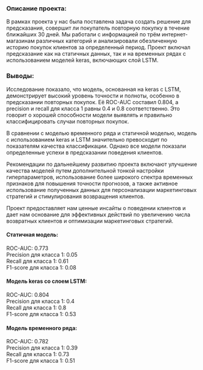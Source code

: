 ### Описание проекта:
В рамках проекта у нас была поставлена задача создать решение для предсказания, совершит ли покупатель повторную покупку в течение ближайших 30 дней. Мы работали с информацией по трём интернет-магазинам различных категорий и анализировали обезличенную историю покупок клиентов за определенный период. Проект включал предсказание как на статичных данных, так и на временных рядах с использованием моделей keras, включающих слой LSTM.

### Выводы:
Исследование показало, что модель, основанная на keras с LSTM, демонстрирует высокий уровень точности и полноты, особенно в предсказании повторных покупок. Её ROC-AUC составил 0.804, а precision и recall для класса 1 равны 0.4 и 0.8 соответственно. Это говорит о хорошей способности модели выявлять и правильно классифицировать случаи повторных покупок.

В сравнении с моделью временного ряда и статичной моделью, модель с использованием keras и LSTM значительно превосходит по показателям качества классификации. Однако все модели показали определенные успехи в предсказании поведения клиентов.

Рекомендации по дальнейшему развитию проекта включают улучшение качества моделей путем дополнительной тонкой настройки гиперпараметров, использование более широкого спектра временных признаков для повышения точности прогнозов, а также активное использование полученных данных для персонализации маркетинговых стратегий и стимулирования возвращения клиентов.

Проект предоставляет нам ценные инсайты о поведении клиентов и дает нам основание для эффективных действий по увеличению числа возвратных клиентов и оптимизации маркетинговых стратегий.

#### Статичная модель:  
ROC-AUC: 0.773  
Precision для класса 1: 0.05    
Recall для класса 1: 0.61   
F1-score для класса 1: 0.08 
#### Модель keras со слоем LSTM:    
ROC-AUC: 0.804  
Precision для класса 1: 0.4    
Recall для класса 1: 0.8  
F1-score для класса 1: 0.53  
#### Модель временного ряда:    
ROC-AUC: 0.782  
Precision для класса 1: 0.39    
Recall для класса 1: 0.73   
F1-score для класса 1: 0.51 
